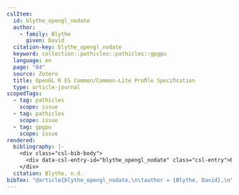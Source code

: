 ```yaml
---
cslItem:
  id: blythe_opengl_nodate
  author:
    - family: Blythe
      given: David
  citation-key: blythe_opengl_nodate
  keyword: collection::pathicles::pathicles::gpgpu
  language: en
  page: "84"
  source: Zotero
  title: OpenGL R ES Common/Common-Lite Proﬁle Speciﬁcation
  type: article-journal
scopedTags:
  - tag: pathicles
    scope: issue
  - tag: pathicles
    scope: issue
  - tag: gpgpu
    scope: issue
rendered:
  bibliography: |-
    <div class="csl-bib-body">
      <div data-csl-entry-id="blythe_opengl_nodate" class="csl-entry">Blythe, D. n.d.. <i>OpenGL R ES Common/Common-Lite Proﬁle Speciﬁcation</i>. 84.</div>
    </div>
  citation: Blythe, n.d.
bibTex: "@article{blythe_opengl_nodate,\n\tauthor = {Blythe, David},\n\tpages = {84},\n\ttitle = {OpenGL {R} {ES} {Common}/{Common}-{Lite} {Profile} {Specification}},\n}\n\n"
---
```

